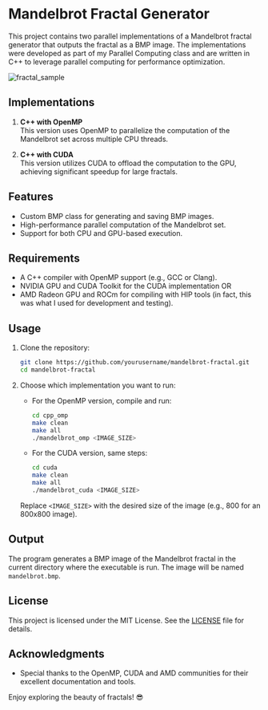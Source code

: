 # Mandelbrot Fractal Generator

This project contains two parallel implementations of a Mandelbrot fractal generator that outputs the fractal as a BMP image. The implementations were developed as part of my Parallel Computing class and are written in C++ to leverage parallel computing for performance optimization.

![fractal_sample](https://github.com/user-attachments/assets/c8329dc2-6aa4-4bab-bd62-4e2150e8ffa4)

## Implementations

1. **C++ with OpenMP**  
    This version uses OpenMP to parallelize the computation of the Mandelbrot set across multiple CPU threads.

2. **C++ with CUDA**  
    This version utilizes CUDA to offload the computation to the GPU, achieving significant speedup for large fractals.

## Features

- Custom BMP class for generating and saving BMP images.
- High-performance parallel computation of the Mandelbrot set.
- Support for both CPU and GPU-based execution.

## Requirements

- A C++ compiler with OpenMP support (e.g., GCC or Clang).
- NVIDIA GPU and CUDA Toolkit for the CUDA implementation OR
- AMD Radeon GPU and ROCm for compiling with HIP tools (in fact, this was what I used for development and testing).

## Usage

1. Clone the repository:
    ```bash
    git clone https://github.com/yourusername/mandelbrot-fractal.git
    cd mandelbrot-fractal
    ```

2. Choose which implementation you want to run:
    - For the OpenMP version, compile and run:
        ```bash
        cd cpp_omp
        make clean
        make all
        ./mandelbrot_omp <IMAGE_SIZE>
        ```
    - For the CUDA version, same steps:
        ```bash
        cd cuda
        make clean
        make all
        ./mandelbrot_cuda <IMAGE_SIZE>
        ```
    
    Replace `<IMAGE_SIZE>` with the desired size of the image (e.g., 800 for an 800x800 image).

## Output

The program generates a BMP image of the Mandelbrot fractal in the current directory where the executable is run. The image will be named `mandelbrot.bmp`.

## License

This project is licensed under the MIT License. See the [LICENSE](LICENSE) file for details.

## Acknowledgments

- Special thanks to the OpenMP, CUDA and AMD communities for their excellent documentation and tools.

Enjoy exploring the beauty of fractals! 😎
